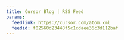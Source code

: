 ```yaml
---
title: Cursor Blog | RSS Feed
params:
  feedlink: https://cursor.com/atom.xml
  feedid: f02560d23448f5c1cdaee36c3d112baf
---
```

